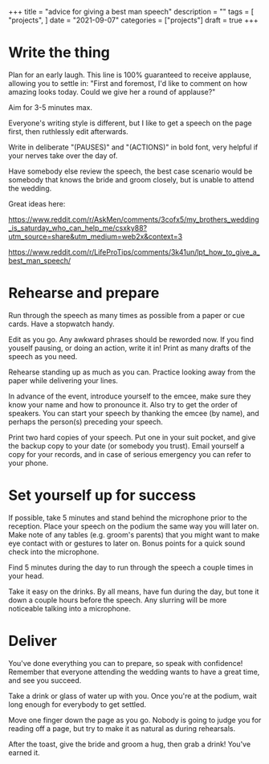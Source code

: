 +++
title = "advice for giving a best man speech"
description = ""
tags = [
    "projects",
]
date = "2021-09-07"
categories = ["projects"]
draft = true
+++

# Write the thing

Plan for an early laugh. This line is 100% guaranteed to receive applause, allowing you to settle in:
"First and foremost, I'd like to comment on how amazing <the bride> looks today. Could we give her a round of applause?"

Aim for 3-5 minutes max.

Everyone's writing style is different, but I like to get a speech on the page first, then ruthlessly edit afterwards.

Write in deliberate "(PAUSES)" and "(ACTIONS)" in bold font, very helpful if your nerves take over the day of.

Have somebody else review the speech, the best case scenario would be somebody that knows the bride and groom closely,
but is unable to attend the wedding.

Great ideas here:

https://www.reddit.com/r/AskMen/comments/3cofx5/my_brothers_wedding_is_saturday_who_can_help_me/csxky88?utm_source=share&utm_medium=web2x&context=3

https://www.reddit.com/r/LifeProTips/comments/3k41un/lpt_how_to_give_a_best_man_speech/

# Rehearse and prepare

Run through the speech as many times as possible from a paper or cue cards. Have a stopwatch handy.

Edit as you go. Any awkward phrases should be reworded now. If you find youself pausing, or doing an action,
write it in! Print as many drafts of the speech as you need.

Rehearse standing up as much as you can. Practice looking away from the paper while delivering your lines.

In advance of the event, introduce yourself to the emcee, make sure they know your name and how to pronounce it.
Also try to get the order of speakers. You can start your speech by thanking the emcee (by name),
and perhaps the person(s) preceding your speech.

Print two hard copies of your speech. Put one in your suit pocket, and give the backup copy to your date (or somebody you trust).
Email yourself a copy for your records, and in case of serious emergency you can refer to your phone.

# Set yourself up for success

If possible, take 5 minutes and stand behind the microphone prior to the reception. Place your speech
on the podium the same way you will later on. Make note of any tables (e.g. groom's parents) that you
might want to make eye contact with or gestures to later on. Bonus points for a quick sound check into
the microphone.

Find 5 minutes during the day to run through the speech a couple times in your head.

Take it easy on the drinks. By all means, have fun during the day, but tone it down a couple hours
before the speech. Any slurring will be more noticeable talking into a microphone.

# Deliver

You've done everything you can to prepare, so speak with confidence! Remember that everyone
attending the wedding wants to have a great time, and see you succeed.

Take a drink or glass of water up with you. Once you're at the podium, wait long enough for everybody to get settled.

Move one finger down the page as you go. Nobody is going to judge you for reading off a page, but try to make it as
natural as during rehearsals.

After the toast, give the bride and groom a hug, then grab a drink! You've earned it.

